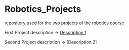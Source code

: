 # Robotics_Projects
repository used for the two projects of the robotics course

First Project description -> [Description 1](https://github.com/alexruzzi98/Robotics_Projects/blob/master/first_project/first_project.pdf)

Second Project description -> [Description 2]

